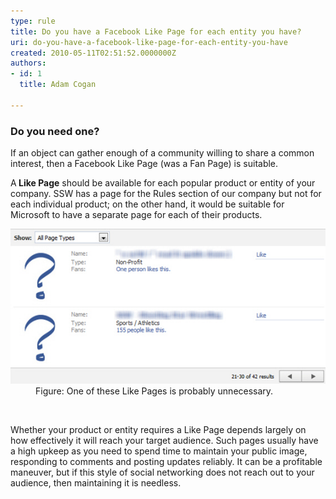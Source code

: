 ```yaml
---
type: rule
title: Do you have a Facebook Like Page for each entity you have?
uri: do-you-have-a-facebook-like-page-for-each-entity-you-have
created: 2010-05-11T02:51:52.0000000Z
authors:
- id: 1
  title: Adam Cogan

---
```




<span class='intro'> 
  <h3 class="ssw15-rteElement-H3">​Do you need one?</h3>
<p>If an object can gather enough of a community willing to share a common interest, then a Facebook Like Page (was a Fan Page) is suitable.</p>
 </span>

<p>A<b> Like Page</b> should be available for each popular product or entity of your company. SSW has a page for the Rules section of our company but not for each individual product; on the other hand, it would be suitable for Microsoft to have a separate page for each of their products.</p><dl class="image"><dt><img alt="Facebook Like pages" src="./Facebook_LikePage.jpg" /></dt><dd>Figure&#58; One of these Like Pages is probably unnecessary. </dd></dl>​
<p>Whether your product or entity requires a Like Page depends largely on how effectively it will reach your target audience. Such pages usually have a high upkeep as you need to spend time to maintain your public image, responding to comments and posting updates reliably. It can be a profitable maneuver, but if this style of social networking does not reach out to your audience, then maintaining it is needless. </p>



